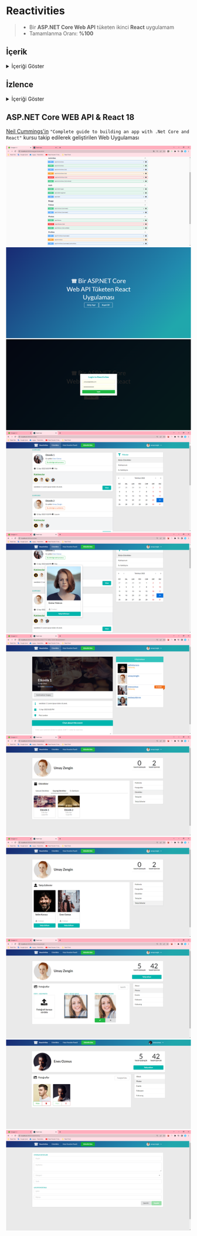 # Reactivities
> *  Bir **ASP.NET Core Web API** tüketen ikinci **React** uygulamam
> *  Tamamlanma Oranı: **%100**

  ## İçerik
 <details>
  
<summary>İçeriği Göster</summary>
  
> * Bu uygulamada kayıt olabilir, oturum açabilir, kendinize ait bilgiler/fotoğraflar ekleyebilir ve güncelleyebilir, birincil fotoğrafınızı ayarlayabilirsiniz
> * Diğer kullanıcıları takip edebilir, takipten çıkabilir, takipçilerinizi ve takip ettiklerinizi listeleyebilirsiniz.
> * Yeni etkinlikler düzenleyip ilan edebilir, etkinliklerinizi iptal edebilir, erteleyebilir, mekanlarını değiştirebilirsiniz.
> * Başkasının ev sahibi olduğu etkinliklere katılacağınızı gösterebilir daha sonra istemezseniz katılmaktan vazgeçebilirsiniz.
> * Etkinliklerin altına yorum yapabilirsiniz.
  </details>

## İzlence
<details>
  
<summary>İçeriği Göster</summary>
  
> * WebAPI tarafında **Onion Architecture** kullanıldı.
> * WebAPI tarafında **Optimal Repository Design Pattern** kullanıldı.
> * WebAPI tarafında **MediatR Kütüphanesi** ile **CQRS Pattern** kullanıldı.
> * WebAPI tarafında mapping işlemleri için **AutoMapper**, doğrulama kuralları için **FluentValidation** kütüphaneleri kullanıldı.
> * Veri tabanı **tohumlandı** ve **ilişkisel** hale  getirildi.
> * Kimlik doğrulama ve yetkilendirme işlemleri için **Microsoft.AspNetCore.Identity.EntityFrameworkCore** kütüphanesi kullanıldı.
> * Haberleşen iki veya daha fazla sistem arasında kullanıcı doğrulama, kullanıcı tanıma ve veri bütünlüğünü sağlayabilmek adına **Json Web Tokens** kullanıldı.
> * Fotoğraf ekleme servisi yazıldı ve **Cloudinary** kullanıldı.
> * Yorumları yönetebilmek için web uygulamalarına Real Time bir fonksiyonellik kazandıran ve bir Open Source kütüphane olan **SignalR** kullanıldı.
> * Etkinlikler sayfasında **sayfalama, sıralama ve filtreleme** işlemleri tamamlandı.
> * Kullanıcıların birbirlerini **takip etme** ve **takipten çıkma** işlemleri tamamlandı.
> * Client tarafında Node.js ve tarayıcı için promise tabanlı bir HTTP istemcisi olan **Axios** kullanıldı.
> * Client tarafında işlevsel reaktif programlamayı şeffaf bir şekilde uygulayarak durum yönetimini basit ve ölçeklenebilir hale getiren **MobX Kütüphanesi** kullanıldı.
> * Client tarafında gerekli görülen her yerde **loading indicator** kullanıldı.
> * Client tarafında **oturum açma** ve **kayıt olma** işlemleri tamamlandı.
> * Client tarafında bir JavaScript görüntü kırpıcısı olan **react-cropper** ve dosyalar için HTML5 uyumlu bir sürükle ve bırak bölgesi oluşturan **react-dropzone** kullanıldı.
  </details>

## ASP.NET Core WEB API & React 18
[Neil Cummings'in](https://www.udemy.com/user/neil-cummings-2/) `"Complete guide to building an app with .Net Core and React"` kursu takip edilerek geliştirilen Web Uygulaması


<img src="https://github.com/enesozmus/Reactivities/blob/master/preview/asset01.png" alt="Swagger" title="Swagger">

<br/>

<img src="https://github.com/enesozmus/Reactivities/blob/master/preview/asset02.png" alt="HomePage" title="HomePage">

<br/>

<img src="https://github.com/enesozmus/Reactivities/blob/master/preview/asset03.png" alt="Login" title="Login">

<br/>

<img src="https://github.com/enesozmus/Reactivities/blob/master/preview/asset04.png" alt="Reactivities" title="Reactivities">

<br/>

<img src="https://github.com/enesozmus/Reactivities/blob/master/preview/asset05.png" alt="ProfileCard" title="ProfileCard">

<br/>

<img src="https://github.com/enesozmus/Reactivities/blob/master/preview/asset06.png" alt="ActivityDetail" title="ActivityDetail">

<br/>

<img src="https://github.com/enesozmus/Reactivities/blob/master/preview/asset07.png" alt="Profile" title="Profile">

<br/>

<img src="https://github.com/enesozmus/Reactivities/blob/master/preview/asset08.png" alt="Following" title="Following">

<br/>

<img src="https://github.com/enesozmus/Reactivities/blob/master/preview/asset09.png" alt="UploadPhoto" title="UploadPhoto">

<br/>

<img src="https://github.com/enesozmus/Reactivities/blob/master/preview/asset10.png" alt="SetMainPhoto" title="SetMainPhoto">

<br/>

<img src="https://github.com/enesozmus/Reactivities/blob/master/preview/asset11.png" alt="CreateActivity" title="CreateActivity">

<br/>

